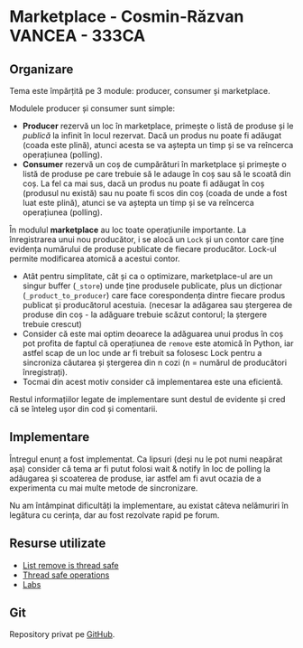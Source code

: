 # Marketplace - Cosmin-Răzvan VANCEA - 333CA

Organizare
-

Tema este împărțită pe 3 module: producer, consumer și marketplace.

Modulele producer și consumer sunt simple:
- **Producer** rezervă un loc în marketplace, primește o listă de produse și le
  *publică* la infinit în locul rezervat. Dacă un produs nu poate fi adăugat
  (coada este plină), atunci acesta se va aștepta un timp și se va reîncerca
  operațiunea (polling).
- **Consumer** rezervă un coș de cumpărături în marketplace și primește o listă de
  produse pe care trebuie să le adauge în coș sau să le scoată din coș. La fel ca
  mai sus, dacă un produs nu poate fi adăugat în coș (produsul nu există) sau
  nu poate fi scos din coș (coada de unde a fost luat este plină), atunci se va
  aștepta un timp și se va reîncerca operațiunea (polling).

În modulul **marketplace** au loc toate operațiunile importante. La înregistrarea
unui nou producător, i se alocă un `Lock` și un contor care ține evidența
numărului de produse publicate de fiecare producător. Lock-ul permite modificarea
atomică a acestui contor.

- Atât pentru simplitate, cât și ca o optimizare, marketplace-ul are un singur
  buffer (`_store`) unde ține produsele publicate, plus un dicționar
  (`_product_to_producer`) care face corespondența dintre fiecare produs publicat
  și producătorul acestuia. (necesar la adăgarea sau ștergerea de produse din
  coș - la adăguare trebuie scăzut contorul; la ștergere trebuie crescut)
- Consider că este mai optim deoarece la adăguarea unui produs în coș pot profita
  de faptul că operațiunea de `remove` este atomică în Python, iar astfel scap
  de un loc unde ar fi trebuit sa folosesc Lock pentru a sincroniza căutarea și
  ștergerea din n cozi (n = numărul de producători înregistrați).
- Tocmai din acest motiv consider că implementarea este una eficientă.

Restul informațiilor legate de implementare sunt destul de evidente și cred că
se înteleg ușor din cod și comentarii.

Implementare
-

Întregul enunț a fost implementat. Ca lipsuri (deși nu le pot numi neapărat așa)
consider că tema ar fi putut folosi wait & notify în loc de polling la adăugarea
și scoaterea de produse, iar astfel am fi avut ocazia de a experimenta cu mai
multe metode de sincronizare.

Nu am întâmpinat dificultăți la implementare, au existat câteva nelămuriri în
legătura cu cerința, dar au fost rezolvate rapid pe forum.

Resurse utilizate
-

- [List remove is thread safe](https://blog.finxter.com/python-list-remove/)
- [Thread safe operations](https://web.archive.org/web/20201108091210/http://effbot.org/pyfaq/what-kinds-of-global-value-mutation-are-thread-safe.htm)
- [Labs](https://ocw.cs.pub.ro/courses/asc)

Git
-

Repository privat pe [GitHub](https://github.com/cvancea/marketplace/).